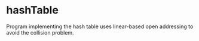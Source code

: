 # hashTable
Program implementing the hash table uses linear-based open addressing to avoid the collision problem.
